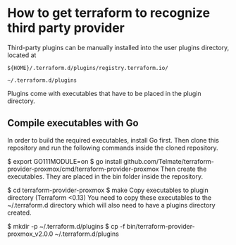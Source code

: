 # How to get terraform to recognize third party provider

Third-party plugins can be manually installed into the user plugins directory, located at

<tabs>
<tab title="Windows">

`${HOME}/.terraform.d/plugins/registry.terraform.io/`

</tab>
<tab title="Other OSs">

`~/.terraform.d/plugins`

</tab>
</tabs>

Plugins come with executables that have to be placed in the plugin directory.

## Compile executables with Go

In order to build the required executables, install Go first. Then clone this repository and run the following commands inside the cloned repository.

$ export GO111MODULE=on
$ go install github.com/Telmate/terraform-provider-proxmox/cmd/terraform-provider-proxmox
Then create the executables. They are placed in the bin folder inside the repository.

$ cd terraform-provider-proxmox
$ make
Copy executables to plugin directory (Terraform <0.13)
You need to copy these executables to the ~/.terraform.d directory which will also need to have a plugins directory created.

$ mkdir -p ~/.terraform.d/plugins
$ cp -f bin/terraform-provider-proxmox_v2.0.0 ~/.terraform.d/plugins